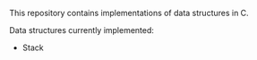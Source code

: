 This repository contains implementations of data structures in C.

Data structures currently implemented:

- Stack
